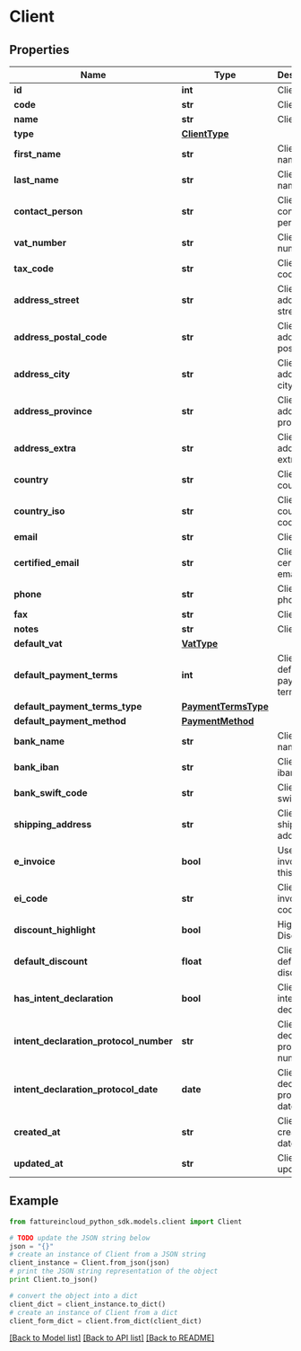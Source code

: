 # Client


## Properties
Name | Type | Description | Notes
------------ | ------------- | ------------- | -------------
**id** | **int** | Client id | [optional] 
**code** | **str** | Client code | [optional] 
**name** | **str** | Client name | [optional] 
**type** | [**ClientType**](ClientType.md) |  | [optional] 
**first_name** | **str** | Client first name | [optional] 
**last_name** | **str** | Client last name | [optional] 
**contact_person** | **str** | Client contact person | [optional] 
**vat_number** | **str** | Client vat number | [optional] 
**tax_code** | **str** | Client tax code | [optional] 
**address_street** | **str** | Client address street | [optional] 
**address_postal_code** | **str** | Client address postal code | [optional] 
**address_city** | **str** | Client address city | [optional] 
**address_province** | **str** | Client address province | [optional] 
**address_extra** | **str** | Client address extra info | [optional] 
**country** | **str** | Client country | [optional] 
**country_iso** | **str** | Client country iso code | [optional] 
**email** | **str** | Client email | [optional] 
**certified_email** | **str** | Client certified email | [optional] 
**phone** | **str** | Client phone | [optional] 
**fax** | **str** | Client fax | [optional] 
**notes** | **str** | Client extra | [optional] 
**default_vat** | [**VatType**](VatType.md) |  | [optional] 
**default_payment_terms** | **int** | Client default payment terms | [optional] 
**default_payment_terms_type** | [**PaymentTermsType**](PaymentTermsType.md) |  | [optional] 
**default_payment_method** | [**PaymentMethod**](PaymentMethod.md) |  | [optional] 
**bank_name** | **str** | Client bank name | [optional] 
**bank_iban** | **str** | Client bank iban | [optional] 
**bank_swift_code** | **str** | Client bank swift code | [optional] 
**shipping_address** | **str** | Client shipping address | [optional] 
**e_invoice** | **bool** | Use e-invoices for this entity | [optional] 
**ei_code** | **str** | Client e-invoice code  | [optional] 
**discount_highlight** | **bool** | Highlight Discount | [optional] 
**default_discount** | **float** | Client default discount | [optional] 
**has_intent_declaration** | **bool** | Client has intent declaration | [optional] 
**intent_declaration_protocol_number** | **str** | Client intent declaration protocol number | [optional] 
**intent_declaration_protocol_date** | **date** | Client intent declaration protocol date | [optional] 
**created_at** | **str** | Client creation date | [optional] 
**updated_at** | **str** | Client last update date | [optional] 

## Example

```python
from fattureincloud_python_sdk.models.client import Client

# TODO update the JSON string below
json = "{}"
# create an instance of Client from a JSON string
client_instance = Client.from_json(json)
# print the JSON string representation of the object
print Client.to_json()

# convert the object into a dict
client_dict = client_instance.to_dict()
# create an instance of Client from a dict
client_form_dict = client.from_dict(client_dict)
```
[[Back to Model list]](../README.md#documentation-for-models) [[Back to API list]](../README.md#documentation-for-api-endpoints) [[Back to README]](../README.md)


